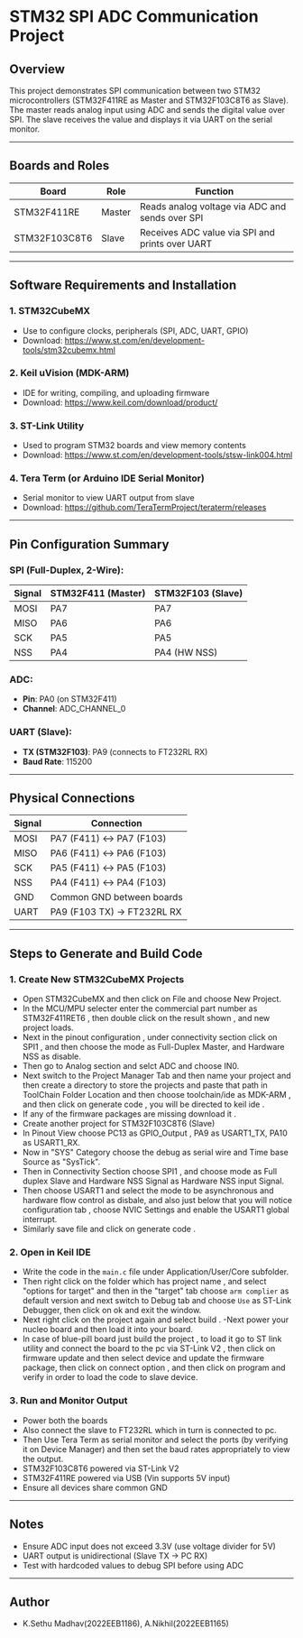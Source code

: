 # STM32 SPI ADC Communication Project

##  Overview
This project demonstrates SPI communication between two STM32 microcontrollers (STM32F411RE as Master and STM32F103C8T6 as Slave). The master reads analog input using ADC and sends the digital value over SPI. The slave receives the value and displays it via UART on the serial monitor.

---

## Boards and Roles
| Board          | Role   | Function                                           |
|----------------|--------|----------------------------------------------------|
| STM32F411RE    | Master | Reads analog voltage via ADC and sends over SPI   |
| STM32F103C8T6  | Slave  | Receives ADC value via SPI and prints over UART   |

---

## Software Requirements and Installation

### 1. **STM32CubeMX**
- Use to configure clocks, peripherals (SPI, ADC, UART, GPIO)
- Download: https://www.st.com/en/development-tools/stm32cubemx.html

### 2. **Keil uVision (MDK-ARM)**
- IDE for writing, compiling, and uploading firmware
- Download: https://www.keil.com/download/product/

### 3. **ST-Link Utility**
- Used to program STM32 boards and view memory contents
- Download: https://www.st.com/en/development-tools/stsw-link004.html

### 4. **Tera Term (or Arduino IDE Serial Monitor)**
- Serial monitor to view UART output from slave
- Download: https://github.com/TeraTermProject/teraterm/releases

---

##  Pin Configuration Summary

### SPI (Full-Duplex, 2-Wire):
| Signal | STM32F411 (Master) | STM32F103 (Slave) |
|--------|--------------------|-------------------|
| MOSI   | PA7                | PA7               |
| MISO   | PA6                | PA6               |
| SCK    | PA5                | PA5               |
| NSS    | PA4                | PA4 (HW NSS)      |

### ADC:
- **Pin**: PA0 (on STM32F411)
- **Channel**: ADC_CHANNEL_0

### UART (Slave):
- **TX (STM32F103)**: PA9 (connects to FT232RL RX)
- **Baud Rate**: 115200

---

## Physical Connections

| Signal | Connection                    |
|--------|-------------------------------|
| MOSI   | PA7 (F411) <-> PA7 (F103)     |
| MISO   | PA6 (F411) <-> PA6 (F103)     |
| SCK    | PA5 (F411) <-> PA5 (F103)     |
| NSS    | PA4 (F411) <-> PA4 (F103)     |
| GND    | Common GND between boards     |
| UART   | PA9 (F103 TX) -> FT232RL RX   |

---

##  Steps to Generate and Build Code

### 1. Create New STM32CubeMX Projects
- Open STM32CubeMX and then click on File and choose New Project.
- In the MCU/MPU selecter enter the commercial part number as STM32F411RET6 , then double click on the result shown , and new project loads.
- Next in the pinout configuration , under connectivity section click on  SPI1 , and then choose the mode as Full-Duplex Master, and Hardware NSS as disable.
- Then go to Analog section and selct ADC and choose IN0.
- Next switch to the Project Manager Tab and then name your project and then create a directory to store the projects and paste that path in ToolChain Folder Location and then choose toolchain/ide as MDK-ARM , and then click on generate code , you will be directed to keil ide .
- If any of the firmware packages are missing download it .
- Create  another project for  STM32F103C8T6 (Slave)
- In Pinout View choose PC13 as GPIO_Output , PA9 as USART1_TX, PA10 as USART1_RX.
- Now in "SYS" Category choose the debug as serial wire and Time base Source as "SysTick".
- Then in Connectivity Section choose SPI1 , and choose mode as Full duplex Slave and Hardware NSS Signal as Hardware NSS input Signal.
- Then choose USART1 and select the mode to be asynchronous and hardware flow control as disbale, and also just below that you will notice configuration tab , choose NVIC Settings and enable the USART1 global interrupt.
- Similarly save file and click on  generate code .

### 2. Open in Keil IDE

- Write the code in the `main.c` file  under Application/User/Core subfolder.
- Then right click on the folder which has project name , and select "options for target" and then in the "target" tab choose `arm complier` as default version and next switch to Debug tab and choose `Use` as ST-Link Debugger, then click on ok and exit the window.
- Next right click on the project again and select build .
-Next power your nucleo board  and then load it into your board.
- In case of blue-pill board just build the project , to load it go to ST link utility and connect the board to the pc via ST-Link V2 , then click on firmware update and then select device and update the firmware package, then click on connect option , and then click on program and verify in order to load the code to slave device. 

### 3. Run and Monitor Output
- Power both the boards
- Also connect the slave to  FT232RL which in turn is connected to pc.
- Then Use Tera Term as serial monitor and select the ports (by verifying it on Device Manager) and then set the baud rates appropriately to view the output.
- STM32F103C8T6 powered via ST-Link V2
- STM32F411RE powered via USB (Vin supports 5V input)
- Ensure all devices share common GND


---

##  Notes
- Ensure ADC input does not exceed 3.3V (use voltage divider for 5V)
- UART output is unidirectional (Slave TX -> PC RX)
- Test with hardcoded values to debug SPI before using ADC

---

## Author
- K.Sethu Madhav(2022EEB1186), A.Nikhil(2022EEB1165)

